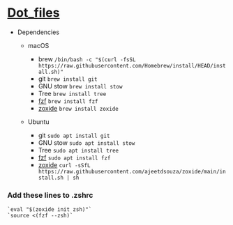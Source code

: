 # [Dot_files](https://youtu.be/y6XCebnB9gs?si=u9g03qcuPGH9sUrm)
 - Dependencies
    - macOS
       - brew
         `/bin/bash -c "$(curl -fsSL https://raw.githubusercontent.com/Homebrew/install/HEAD/install.sh)"` 
       - git
         `brew install git`
       - GNU stow
         `brew install stow`
       - Tree
         `brew install tree`
       - [fzf](https://github.com/junegunn/fzf.git)
         `brew install fzf`
       - [zoxide](https://github.com/ajeetdsouza/zoxide.git)
         `brew install zoxide`
       
         
     - Ubuntu
       - git
         `sudo apt install git`
       - GNU stow
         `sudo apt install stow`
       - Tree
         `sudo apt install tree`
       - [fzf](https://github.com/junegunn/fzf.git)
         `sudo apt install fzf`
       - [zoxide](https://github.com/ajeetdsouza/zoxide.git)
         `curl -sSfL https://raw.githubusercontent.com/ajeetdsouza/zoxide/main/install.sh | sh`
 
    

    
  
### Add these lines to .zshrc
    `eval "$(zoxide init zsh)"`
    `source <(fzf --zsh)`


